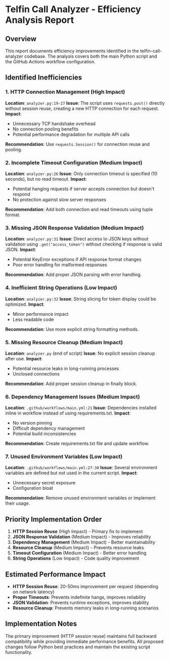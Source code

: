 # Telfin Call Analyzer - Efficiency Analysis Report

## Overview
This report documents efficiency improvements identified in the telfin-call-analyzer codebase. The analysis covers both the main Python script and the GitHub Actions workflow configuration.

## Identified Inefficiencies

### 1. HTTP Connection Management (High Impact)
**Location**: `analyzer.py:19-27`
**Issue**: The script uses `requests.post()` directly without session reuse, creating a new HTTP connection for each request.
**Impact**: 
- Unnecessary TCP handshake overhead
- No connection pooling benefits
- Potential performance degradation for multiple API calls

**Recommendation**: Use `requests.Session()` for connection reuse and pooling.

### 2. Incomplete Timeout Configuration (Medium Impact)
**Location**: `analyzer.py:26`
**Issue**: Only connection timeout is specified (10 seconds), but no read timeout.
**Impact**: 
- Potential hanging requests if server accepts connection but doesn't respond
- No protection against slow server responses

**Recommendation**: Add both connection and read timeouts using tuple format.

### 3. Missing JSON Response Validation (Medium Impact)
**Location**: `analyzer.py:31`
**Issue**: Direct access to JSON keys without validation using `.get("access_token")` without checking if response is valid JSON.
**Impact**: 
- Potential KeyError exceptions if API response format changes
- Poor error handling for malformed responses

**Recommendation**: Add proper JSON parsing with error handling.

### 4. Inefficient String Operations (Low Impact)
**Location**: `analyzer.py:32`
**Issue**: String slicing for token display could be optimized.
**Impact**: 
- Minor performance impact
- Less readable code

**Recommendation**: Use more explicit string formatting methods.

### 5. Missing Resource Cleanup (Medium Impact)
**Location**: `analyzer.py` (end of script)
**Issue**: No explicit session cleanup after use.
**Impact**: 
- Potential resource leaks in long-running processes
- Unclosed connections

**Recommendation**: Add proper session cleanup in finally block.

### 6. Dependency Management Issues (Medium Impact)
**Location**: `.github/workflows/main.yml:21`
**Issue**: Dependencies installed inline in workflow instead of using requirements.txt.
**Impact**: 
- No version pinning
- Difficult dependency management
- Potential build inconsistencies

**Recommendation**: Create requirements.txt file and update workflow.

### 7. Unused Environment Variables (Low Impact)
**Location**: `.github/workflows/main.yml:27-30`
**Issue**: Several environment variables are defined but not used in the current script.
**Impact**: 
- Unnecessary secret exposure
- Configuration bloat

**Recommendation**: Remove unused environment variables or implement their usage.

## Priority Implementation Order

1. **HTTP Session Reuse** (High Impact) - Primary fix to implement
2. **JSON Response Validation** (Medium Impact) - Improves reliability
3. **Dependency Management** (Medium Impact) - Better maintainability
4. **Resource Cleanup** (Medium Impact) - Prevents resource leaks
5. **Timeout Configuration** (Medium Impact) - Better error handling
6. **String Operations** (Low Impact) - Code quality improvement

## Estimated Performance Impact

- **HTTP Session Reuse**: 20-50ms improvement per request (depending on network latency)
- **Proper Timeouts**: Prevents indefinite hangs, improves reliability
- **JSON Validation**: Prevents runtime exceptions, improves stability
- **Resource Cleanup**: Prevents memory leaks in long-running scenarios

## Implementation Notes

The primary improvement (HTTP session reuse) maintains full backward compatibility while providing immediate performance benefits. All proposed changes follow Python best practices and maintain the existing script functionality.

